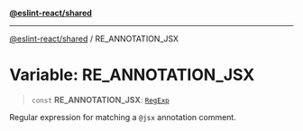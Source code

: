 [**@eslint-react/shared**](../README.md)

***

[@eslint-react/shared](../README.md) / RE\_ANNOTATION\_JSX

# Variable: RE\_ANNOTATION\_JSX

> `const` **RE\_ANNOTATION\_JSX**: [`RegExp`](https://developer.mozilla.org/docs/Web/JavaScript/Reference/Global_Objects/RegExp)

Regular expression for matching a `@jsx` annotation comment.
